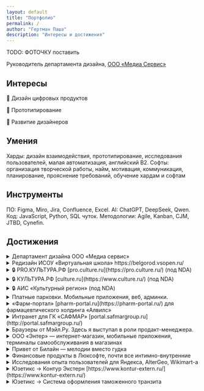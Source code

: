 ```yaml
---
layout: default
title: "Портфолио"
permalink: /
author: "Гертман Паша"
description: "Интересы и достижения"
---
```


TODO: ФОТОЧКУ поставить

Руководитель департамента дизайна, 
[ООО «Медиа Сервис»](http://mediaservicellc.ru/)

## Интересы

👊 Дизайн цифровых продуктов

🤜 Прототипирование

🤛 Развитие дизайнеров


## Умения
Харды: дизайн взаимодействия, прототипирование, исследования пользователей, малая автоматизация, английский B2. Софты: организация творческой работы, найм, мотивация, коммуникация, планирование, прояснение требований, обучение хардам и софтам

## Инструменты
ПО: Figma, Miro, Jira, Confluence, Excel. AI: ChatGPT, DeepSeek, Qwen. Код: JavaScript, Python, SQL чуток. Методологии: Agile, Kanban, CJM, JTBD, Cynefin.

## Достижения
<details>
<summary>Департамент дизайна ООО «Медиа сервис»</summary>
    
- Вырастил 4 дизайнеров
- Сформировал матрицу компетенций
- Выстроил партнерские отношения с командами разработки и эксплуатации

</details>

<details>
<summary>Редизайн ИСОУ «Виртуальная школа» https://belgorod.vsopen.ru/</summary>
    
- Формирование команды
- Планирование
- Организация, руководство, управление

</details>

<details>
<summary>🔒 PRO.КУЛЬТУРА.РФ [pro.culture.ru](https://pro.culture.ru/) (под NDA)</summary>

*Проект под соглашением о неразглашении. Детали доступны по запросу.*

</details>

<details>
<summary>🔒 КУЛЬТУРА.РФ [culture.ru](https://www.culture.ru/) (под NDA)</summary>

*Коммерческая тайна. Подробности — при личном общении.*

</details>

<details>
<summary>🔒 АИС «Культурный регион» (под NDA)</summary>

*Конфиденциальная информация. Готов обсудить вклад в проект на собеседовании.*

</details>

<details>
<summary>Платные парковки. Мобильные приложения, веб, админки.</summary>
    
- Парковки России: [https://apps.apple.com/ru/app/id1434426876](https://apps.apple.com/ru/app/id1434426876)
    - Спроектировал админку для юр. лиц.
- Горпарковки (Белгород, Владимир, Воронеж, Екатеринбург, Казань, Калуга, Курск, Новосибирск, Пермь, Рязань, Тверь, Тула): [https://apps.apple.com/ru/app/id1435905627](https://apps.apple.com/ru/app/id1435905627)

</details>

<details>
<summary>«Фарм-портал» [pharm-portal.ru](https://pharm-portal.ru/) для фармацевтического холдинга «Алвилс»</summary>
    
Справочная система для аптек и других участников фарм-рынка на основе открытых данных.

</details>

<details>
<summary>Интранет для ГК «САФМАР» [portal.safmargroup.ru](http://portal.safmargroup.ru/)</summary>
    
Разработчик EmDev [emdev.ru](https://www.emdev.ru/main)

</details>

<details>
<summary>Браузеры от Мэйл.Ру. Здесь я выступал в роли продакт-менеджера.</summary>
    
- Браузер Go! [https://gobro.mail.ru/](https://gobro.mail.ru/) Пока я им занимался, он назывался Amigo.
- ОК+Firefox [https://firefox-ok.mail.ru/](https://firefox-ok.mail.ru/)

</details>

<details>
<summary>ООО «Энтер» — интернет-магазин, мобильные приложения, терминалы самообслуживания в магазинах</summary>
    
- Вырастил 2 дизайнеров
- Оптимизировал производство и согласование баннеров
- Листинг смартфонов [https://web.archive.org/web/20170414064232/http://www.enter.ru/catalog/electronics/telefoni-smartfoni-2348](https://web.archive.org/web/20170414064232/http://www.enter.ru/catalog/electronics/telefoni-smartfoni-2348)
- Карточка товара [https://web.archive.org/web/20170414083800/http://www.enter.ru/product/electronics/smartfon-apple-iphone-7-256gb-chiernyi-2060302024171#sender%5Bname%5D=filter&sender%5BcategoryUrlPrefix%5D=electronics](https://web.archive.org/web/20170414083800/http://www.enter.ru/product/electronics/smartfon-apple-iphone-7-256gb-chiernyi-2060302024171#sender%5Bname%5D=filter&sender%5BcategoryUrlPrefix%5D=electronics)
    - Мобильная версия, была отдельным сайтом [https://web.archive.org/web/20170606124611/https://m.enter.ru/](https://web.archive.org/web/20170606124611/https://m.enter.ru/)
        
        К сожалению, сохранилась только главная страница.

</details>

<details>
<summary>Привет от Билайн — мелодии вместо гудка</summary>
    
Портал [myprivet.beeline.ru](http://myprivet.beeline.ru/) и голосовая витрина 0770. Почти не изменились за 10 лет.

</details>

<details>
<summary>Финансовые продукты в Люксофте, почти все интимно-внутренние</summary>
    
- Мобильное приложение для сейлзов, которым они демонстрировали мощь заказной финансовой разработки Люксофта
- Системы для ВТБ Капитал по обслуживанию конверсионных операций.
- Мобильное приложение про ПИФы для Тройка-Диалог. 
Оно было публичное, но Сбер купил Тройку и приложение убрал.

</details>

<details>
<summary>Исследования опыта пользователей для Яндекса, AlterGeo, Wikimart-а</summary>
</details>

<details>
<summary>Юзетикс → Контур Экстерн [https://www.kontur-extern.ru/](https://www.kontur-extern.ru/)</summary>
    
Проектирование интерфейсов самой первой версии

</details>

<details>
<summary>Юзетикс → Система оформления таможенного транзита</summary>
</details>
